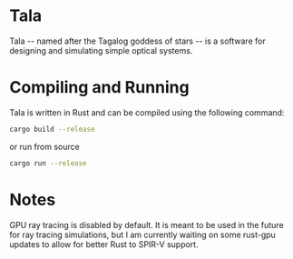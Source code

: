 # Tala
Tala -- named after the Tagalog goddess of stars -- is a software for designing and simulating simple optical systems.

# Compiling and Running
Tala is written in Rust and can be compiled using the following command:

```bash
cargo build --release
```

or run from source

```bash
cargo run --release
```

# Notes
GPU ray tracing is disabled by default. It is meant to be used in the future for ray tracing simulations, but I am currently waiting on some rust-gpu updates to allow for better Rust to SPIR-V support.
